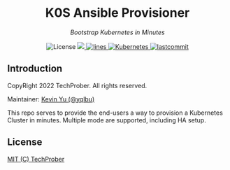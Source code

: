 <h1 align="center">K0S Ansible Provisioner</h1>
<p align="center">
    <em>Bootstrap Kubernetes in Minutes</em>
</p>

<p align="center">
    <img src="https://img.shields.io/github/license/TechProber/k0s-ansible-provisioner?color=critical" alt="License"/>
    <a href="https://hits.seeyoufarm.com">
      <img src="https://hits.seeyoufarm.com/api/count/incr/badge.svg?url=https%3A%2F%2Fgithub.com%2FTechProber%2Fk0s-ansible-provisioner&count_bg=%237F3DC8&title_bg=%23555555&icon=kubernetes.svg&icon_color=%23E7E7E7&title=hits&edge_flat=false"/>
    </a>
    <a href="https://img.shields.io/tokei/lines/github/TechProber/k0s-ansible-provisioner?color=orange">
      <img src="https://img.shields.io/tokei/lines/github/TechProber/k0s-ansible-provisioner?color=violet" alt="lines">
    </a>
    <a href="https://kubernetes.io/">
        <img src="https://img.shields.io/badge/kubernetes-v1.23-navy.svg" alt="Kubernetes"/>
    </a>
    <a href="https://github.com/TechProber/k0s-ansible-provisioner">
        <img src="https://img.shields.io/github/last-commit/TechProber/k0s-ansible-provisioner" alt="lastcommit"/>
    </a>
</p>

## Introduction

CopyRight 2022 TechProber. All rights reserved.

Maintainer: [ Kevin Yu (@yqlbu) ](https://github.com/yqlbu)

This repo serves to provide the end-users a way to provision a Kubernetes Cluster in minutes. Multiple mode are supported, including HA setup.

## License

[MIT (C) TechProber](https://github.com/yqlbu/TechProber/k0s-ansible-provisioner/blob/master/LICENSE)
